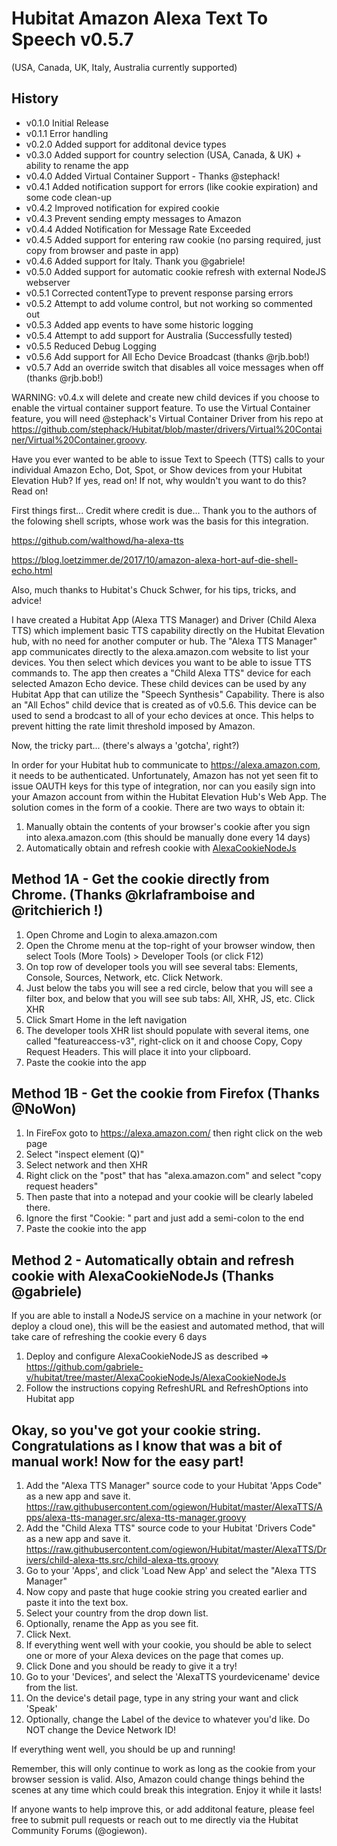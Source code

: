 # Hubitat Amazon Alexa Text To Speech  v0.5.7
(USA, Canada, UK, Italy, Australia currently supported)

History
-------
- v0.1.0  Initial Release
- v0.1.1  Error handling
- v0.2.0  Added support for additonal device types
- v0.3.0  Added support for country selection (USA, Canada, & UK) + ability to rename the app
- v0.4.0  Added Virtual Container Support - Thanks @stephack!
- v0.4.1  Added notification support for errors (like cookie expiration) and some code clean-up
- v0.4.2  Improved notification for expired cookie
- v0.4.3  Prevent sending empty messages to Amazon
- v0.4.4  Added Notification for Message Rate Exceeded
- v0.4.5  Added support for entering raw cookie (no parsing required, just copy from browser and paste in app)
- v0.4.6  Added support for Italy.  Thank you @gabriele!
- v0.5.0  Added support for automatic cookie refresh with external NodeJS webserver
- v0.5.1  Corrected contentType to prevent response parsing errors
- v0.5.2  Attempt to add volume control, but not working so commented out
- v0.5.3  Added app events to have some historic logging
- v0.5.4  Attempt to add support for Australia (Successfully tested)
- v0.5.5  Reduced Debug Logging
- v0.5.6  Add support for All Echo Device Broadcast (thanks @rjb.bob!)
- v0.5.7  Add an override switch that disables all voice messages when off (thanks @rjb.bob!)

WARNING: v0.4.x will delete and create new child devices if you choose to enable the virtual container support feature.  To use the Virtual Container feature, you will need @stephack's Virtual Container Driver from his repo at https://github.com/stephack/Hubitat/blob/master/drivers/Virtual%20Container/Virtual%20Container.groovy.


Have you ever wanted to be able to issue Text to Speech (TTS) calls to your individual Amazon Echo, Dot, Spot, or Show devices from your Hubitat Elevation Hub?  If yes, read on!  If not, why wouldn't you want to do this?  Read on!

First things first...  Credit where credit is due...  Thank you to the authors of the folowing shell scripts, whose work was the basis for this integration.

  https://github.com/walthowd/ha-alexa-tts

  https://blog.loetzimmer.de/2017/10/amazon-alexa-hort-auf-die-shell-echo.html

Also, much thanks to Hubitat's Chuck Schwer, for his tips, tricks, and advice!


I have created a Hubitat App (Alexa TTS Manager) and Driver (Child Alexa TTS) which implement basic TTS capability directly on the Hubitat Elevation hub, with no need for another computer or hub.  The "Alexa TTS Manager" app communicates directly to the alexa.amazon.com website to list your devices.  You then select which devices you want to be able to issue TTS commands to.  The app then creates a "Child Alexa TTS" device for each selected Amazon Echo device.  These child devices can be used by any Hubitat App that can utilize the "Speech Synthesis" Capability. There is also an "All Echos" child device that is created as of v0.5.6.  This device can be used to send a brodcast to all of your echo devices at once.  This helps to prevent hitting the rate limit threshold imposed by Amazon.

Now, the tricky part...  (there's always a 'gotcha', right?)

In order for your Hubitat hub to communicate to https://alexa.amazon.com, it needs to be authenticated.  Unfortunately, Amazon has not yet seen fit to issue OAUTH keys for this type of integration, nor can you easily sign into your Amazon account from within the Hubitat Elevation Hub's Web App.  The solution comes in the form of a cookie. 
There are two ways to obtain it:
1) Manually obtain the contents of your browser's cookie after you sign into alexa.amazon.com (this should be manually done every 14 days)
2) Automatically obtain and refresh cookie with [AlexaCookieNodeJs](https://github.com/gabriele-v/hubitat/tree/master/AlexaCookieNodeJs/AlexaCookieNodeJs)

Method 1A - Get the cookie directly from Chrome.  (Thanks @krlaframboise and @ritchierich !)
-----------------------------------------------------------------------------------------------------
1) Open Chrome and Login to alexa.amazon.com
2) Open the Chrome menu at the top-right of your browser window, then select Tools (More Tools) > Developer Tools (or click F12)
3) On top row of developer tools you will see several tabs: Elements, Console, Sources, Network, etc. Click Network.
4) Just below the tabs you will see a red circle, below that you will see a filter box, and below that you will see sub tabs: All, XHR, JS, etc. Click XHR
5) Click Smart Home in the left navigation
6) The developer tools XHR list should populate with several items, one called "featureaccess-v3", right-click on it and choose Copy, Copy Request Headers. This will place it into your clipboard.
7) Paste the cookie into the app

Method 1B - Get the cookie from Firefox (Thanks @NoWon)
-------------------------------------------------------------------------------------------------------
1) In FireFox goto to https://alexa.amazon.com/ then right click on the web page
2) Select "inspect element (Q)"
3) Select network and then XHR
4) Right click on the "post" that has "alexa.amazon.com" and select "copy request headers"
5) Then paste that into a notepad and your cookie will be clearly labeled there.
6) Ignore the first "Cookie: " part and just add a semi-colon to the end
7) Paste the cookie into the app

Method 2 - Automatically obtain and refresh cookie with AlexaCookieNodeJs (Thanks @gabriele)
-------------------------------------------------------------------------------------------------------
If you are able to install a NodeJS service on a machine in your network (or deploy a cloud one), this will be the easiest and automated method, that will take care of refreshing the cookie every 6 days
1) Deploy and configure AlexaCookieNodeJS as described => https://github.com/gabriele-v/hubitat/tree/master/AlexaCookieNodeJs/AlexaCookieNodeJs
2) Follow the instructions copying RefreshURL and RefreshOptions into Hubitat app

Okay, so you've got your cookie string.  Congratulations as I know that was a bit of manual work!  Now for the easy part!
-----------------------------------------------------------------------------------------------------
1) Add the "Alexa TTS Manager" source code to your Hubitat 'Apps Code" as a new app and save it. https://raw.githubusercontent.com/ogiewon/Hubitat/master/AlexaTTS/Apps/alexa-tts-manager.src/alexa-tts-manager.groovy
2) Add the "Child Alexa TTS" source code to your Hubitat 'Drivers Code" as a new app and save it. https://raw.githubusercontent.com/ogiewon/Hubitat/master/AlexaTTS/Drivers/child-alexa-tts.src/child-alexa-tts.groovy
3) Go to your 'Apps', and click 'Load New App' and select the "Alexa TTS Manager"
4) Now copy and paste that huge cookie string you created earlier and paste it into the text box.  
5) Select your country from the drop down list.
6) Optionally, rename the App as you see fit.
7) Click Next.
8) If everything went well with your cookie, you should be able to select one or more of your Alexa devices on the page that comes up.
9) Click Done and you should be ready to give it a try!
10) Go to your 'Devices', and select the 'AlexaTTS yourdevicename' device from the list.  
11) On the device's detail page, type in any string your want and click 'Speak'
12) Optionally, change the Label of the device to whatever you'd like.  Do NOT change the Device Network ID!

If everything went well, you should be up and running!

Remember, this will only continue to work as long as the cookie from your browser session is valid.  Also, Amazon could change things behind the scenes at any time which could break this integration.  Enjoy it while it lasts!

If anyone wants to help improve this, or add additonal feature, please feel free to submit pull requests or reach out to me directly via the Hubitat Community Forums (@ogiewon).
